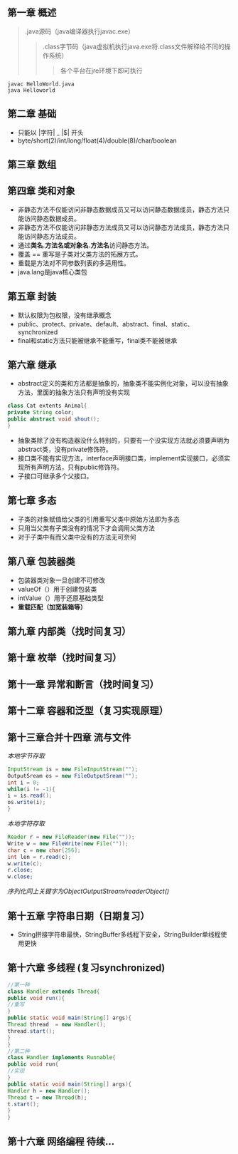 ## 第一章 概述
>.java源码（java编译器执行javac.exe）
>>.class字节码（java虚拟机执行java.exe将.class文件解释给不同的操作系统）
>>>各个平台在jre环境下即可执行

    javac HelloWorld.java
    java Helloworld
    
## 第二章 基础
* 只能以 |字符| _ |$| 开头
* byte/short(2)/int/long/float(4)/double(8)/char/boolean
## 第三章 数组
## 第四章 类和对象
* 非静态方法不仅能访问非静态数据成员又可以访问静态数据成员，静态方法只能访问静态数据成员。
* 非静态方法不仅能访问非静态方法成员又可以访问静态方法成员，静态方法只能访问静态方法成员。
* 通过**类名.方法名或对象名.方法名**访问静态方法。
* 覆盖 == 重写是子类对父类方法的拓展方式。
* 重载是方法对不同参数列表的多适用性。
* java.lang是java核心类包
## 第五章 封装
* 默认权限为包权限，没有继承概念
* public、protect、private、default、abstract、final、static、synchronized
* final和static方法只能被继承不能重写，final类不能被继承
## 第六章 继承
* abstract定义的类和方法都是抽象的，抽象类不能实例化对象，可以没有抽象方法，里面的抽象方法只有声明没有实现
````  java
class Cat extents Animal{
private String color;
public abstract void shout();
}
````
* 抽象类除了没有构造器没什么特别的，只要有一个没实现方法就必须要声明为abstract类，没有private修饰符。
* 接口类不能有实现方法，interface声明接口类，implement实现接口，必须实现所有声明方法，只有public修饰符。
* 子接口可继承多个父接口。
## 第七章 多态
* 子类的对象赋值给父类的引用重写父类中原始方法即为多态
* 只用当父类有子类没有的情况下才会调用父类方法
* 对于子类中有而父类中没有的方法无可奈何
## 第八章 包装器类
* 包装器类对象一旦创建不可修改
* valueOf（）用于创建包装类
* intValue（）用于还原基础类型
* **重载匹配（加宽装箱等）**
## 第九章 内部类（找时间复习）
## 第十章 枚举（找时间复习）
## 第十一章 异常和断言（找时间复习）
## 第十二章 容器和泛型（复习实现原理）
## 第十三章合并十四章 流与文件
*本地字节存取*
````  java
InputStream is = new FileInputStream("");
OutputSream os = new FileOutputSream("");
int i = 0;
while(i != -1){
i = is.read();
os.write(i);
}
````
*本地字符存取*
````  java
Reader r = new FileReader(new File(""));
Write w = new FileWrite(new File(""));
char c = new char[256];
int len = r.read(c);
w.write(c);
r.close;
w.close;
````
*序列化同上关键字为ObjectOutputStream/readerObject()*
## 第十五章 字符串日期（日期复习）
* String拼接字符串最快，StringBuffer多线程下安全，StringBuilder单线程使用更快
## 第十六章 多线程 (复习synchronized)
````  java
//第一种
class Handler extends Thread{
public void run(){
//重写
}
public static void main(String[] args){
Thread thread  = new Handler();
thread.start();
}
}
//第二种
class Handler implements Runnable{
public void run{
//实现
}
public static void main(String[] args){
Handler h = new Handler();
Thread t = new Thread(h);
t.start();
}
}
````
## 第十六章 网络编程 待续...













